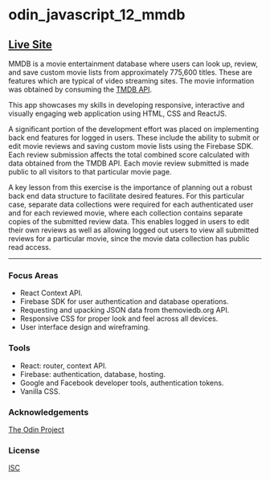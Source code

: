 # odin_javascript_12_mmdb

## [Live Site](https://mmdb-97518.web.app)

MMDB is a movie entertainment database where users can look up, review, and save custom movie lists from approximately 775,600 titles. These are features which are typical of video streaming sites. The movie information was obtained by consuming the [TMDB API](https://www.developers.themoviedb.org). 

This app showcases my skills in developing responsive, interactive and visually engaging web application using HTML, CSS and ReactJS.

A significant portion of the development effort was placed on implementing back end features for logged in users. These include the ability to submit or edit movie reviews and saving custom movie lists using the Firebase SDK. Each review submission affects the total combined score calculated with data obtained from the TMDB API. Each movie review submitted is made public to all visitors to that particular movie page.

A key lesson from this exercise is the importance of planning out a robust back end data structure to facilitate desired features. For this particular case, separate data collections were required for each authenticated user and for each reviewed movie, where each collection contains separate copies of the submitted review data. This enables logged in users to edit their own reviews as well as allowing logged out users to view all submitted reviews for a particular movie, since the movie data collection has public read access. 

<hr/>

### Focus Areas

- React Context API.
- Firebase SDK for user authentication and database operations.
- Requesting and upacking JSON data from themoviedb.org API.
- Responsive CSS for proper look and feel across all devices.
- User interface design and wireframing.

### Tools 

- React: router, context API.
- Firebase: authentication, database, hosting.
- Google and Facebook developer tools, authentication tokens.
- Vanilla CSS.



### Acknowledgements

[The Odin Project](https://www.theodinproject.com/)

### License

[ISC](https://opensource.org/licenses/ISC)
